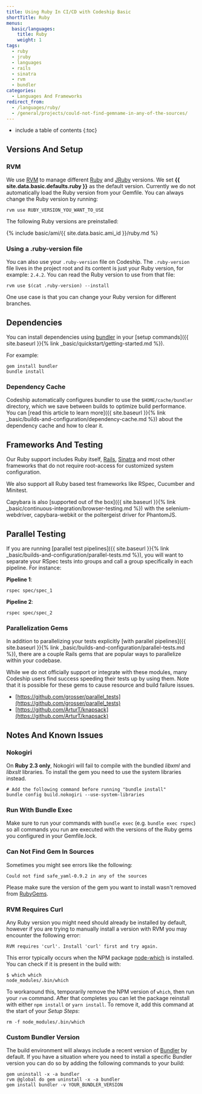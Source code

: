 ```yaml
---
title: Using Ruby In CI/CD with Codeship Basic
shortTitle: Ruby
menus:
  basic/languages:
    title: Ruby
    weight: 1
tags:
  - ruby
  - jruby
  - languages
  - rails
  - sinatra
  - rvm
  - bundler
categories:
  - Languages And Frameworks
redirect_from:
  - /languages/ruby/
  - /general/projects/could-not-find-gemname-in-any-of-the-sources/
---
```


* include a table of contents
{:toc}

## Versions And Setup

### RVM
We use [RVM](https://rvm.io) to manage different [Ruby](https://www.ruby-lang.org/en) and [JRuby](http://jruby.org) versions. We set **{{ site.data.basic.defaults.ruby }}** as the default version. Currently we do not automatically load the Ruby version from your Gemfile. You can always change the Ruby version by running:

```shell
rvm use RUBY_VERSION_YOU_WANT_TO_USE
```

The following Ruby versions are preinstalled:

{% include basic/ami/{{ site.data.basic.ami_id }}/ruby.md %}

### Using a .ruby-version file
You can also use your `.ruby-version` file on Codeship. The `.ruby-version` file lives in the project root and its content is just your Ruby version, for example: `2.4.2`. You can read the Ruby version to use from that file:

```shell
rvm use $(cat .ruby-version) --install
```

One use case is that you can change your Ruby version for different branches.

## Dependencies

You can install dependencies using [bundler](http://bundler.io) in your [setup commands]({{ site.baseurl }}{% link _basic/quickstart/getting-started.md %}).

For example:

```shell
gem install bundler
bundle install
```

### Dependency Cache

Codeship automatically configures bundler to use the `$HOME/cache/bundler` directory, which we save between builds to optimize build performance. You can [read this article to learn more]({{ site.baseurl }}{% link _basic/builds-and-configuration/dependency-cache.md %}) about the dependency cache and how to clear it.

## Frameworks And Testing

Our Ruby support includes Ruby itself, [Rails](http://rubyonrails.org), [Sinatra](http://sinatrarb.com) and most other frameworks that do not require root-access for customized system configuration.

We also support all Ruby based test frameworks like RSpec, Cucumber and Minitest.

Capybara is also [supported out of the box]({{ site.baseurl }}{% link _basic/continuous-integration/browser-testing.md %}) with the selenium-webdriver, capybara-webkit or the poltergeist driver for PhantomJS.

## Parallel Testing

If you are running [parallel test pipelines]({{ site.baseurl }}{% link _basic/builds-and-configuration/parallel-tests.md %}), you will want to separate your RSpec tests into groups and call a group specifically in each pipeline. For instance:

**Pipeline 1**:
```shell
rspec spec/spec_1
```

**Pipeline 2**:
```shell
rspec spec/spec_2
```

### Parallelization Gems

In addition to parallelizing your tests explicitly [with parallel pipelines]({{ site.baseurl }}{% link _basic/builds-and-configuration/parallel-tests.md %}), there are a couple Rails gems that are popular ways to parallelize within your codebase.

While we do not officially support or integrate with these modules, many Codeship users find success speeding their tests up by using them. Note that it is possible for these gems to cause resource and build failure issues.

- [https://github.com/grosser/parallel_tests](https://github.com/grosser/parallel_tests)
- [https://github.com/ArturT/knapsack](https://github.com/ArturT/knapsack)


## Notes And Known Issues

### Nokogiri
On **Ruby 2.3 only**, Nokogiri will fail to compile with the bundled _libxml_ and _libxslt_ libraries. To install the gem you need to use the system libraries instead.

```shell
# Add the following command before running "bundle install"
bundle config build.nokogiri --use-system-libraries
```

### Run With Bundle Exec

Make sure to run your commands with `bundle exec` (e.g. `bundle exec rspec`) so all commands you run are executed with the versions of the Ruby gems you configured in your Gemfile.lock.

### Can Not Find Gem In Sources

Sometimes you might see errors like the following:

```
Could not find safe_yaml-0.9.2 in any of the sources
```

Please make sure the version of the gem you want to install wasn't removed from [RubyGems](https://rubygems.org/).

### RVM Requires Curl

Any Ruby version you might need should already be installed by default, however if you are trying to manually install a version with RVM you may encounter the following error:

```
RVM requires 'curl'. Install 'curl' first and try again.
```

This error typically occurs when the NPM package [node-which](https://github.com/npm/node-which) is installed. You can check if it is present in the build with:

```
$ which which
node_modules/.bin/which
```

To workaround this, temporarily remove the NPM version of `which`, then run your `rvm` command. After that completes you can let the package reinstall with either `npm install` or `yarn install`. To remove it, add this command at the start of your _Setup Steps_:

```
rm -f node_modules/.bin/which
```

### Custom Bundler Version

The build environment will always include a recent version of [Bundler](http://bundler.io) by default. If you have a situation where you need to install a specific Bundler version you can do so by adding the following commands to your build:

```
gem uninstall -x -a bundler
rvm @global do gem uninstall -x -a bundler
gem install bundler -v YOUR_BUNDLER_VERSION
```
